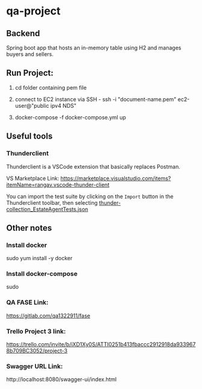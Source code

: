 # qa-project

## Backend

Spring boot app that hosts an in-memory table using H2 and manages buyers and sellers. 

## Run Project:

1. cd folder containing pem file
   
2. connect to EC2 instance via SSH  -  ssh -i "document-name.pem" ec2-user@"public ipv4 NDS"

3. docker-compose -f  docker-compose.yml up

## Useful tools

### Thunderclient

Thunderclient is a VSCode extension that basically replaces Postman. 

VS Marketplace Link: https://marketplace.visualstudio.com/items?itemName=rangav.vscode-thunder-client

You can import the test suite by clicking on the `Import` button in the Thunderclient toolbar, then selecting [thunder-collection_EstateAgentTests.json](spring-boot-backend/thunder-collection_EstateAgentTests.json)

## Other notes

### Install docker

sudo yum install -y docker

### Install docker-compose

sudo 

### QA FASE Link:

https://gitlab.com/qa1322911/fase

### Trello Project 3 link:

https://trello.com/invite/b/iXD1Xy0S/ATTI0251b413fbaccc2912918da9339678b709BC3052/project-3

### Swagger URL Link:

http://localhost:8080/swagger-ui/index.html

